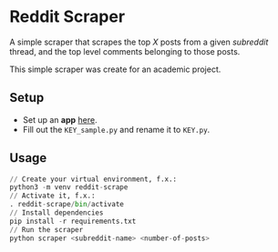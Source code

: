 # Reddit Scraper 

A simple scraper that scrapes the top *X* posts from a given *subreddit* thread, and
the top level comments belonging to those posts. 

This simple scraper was create for an academic project. 

## Setup
- Set up an **app** [here](https://www.reddit.com/prefs/apps).
- Fill out the `KEY_sample.py` and rename it to `KEY.py`.

## Usage
```py 
// Create your virtual environment, f.x.:
python3 -m venv reddit-scrape
// Activate it, f.x.:
. reddit-scrape/bin/activate
// Install dependencies 
pip install -r requirements.txt 
// Run the scraper 
python scraper <subreddit-name> <number-of-posts>
```

 

